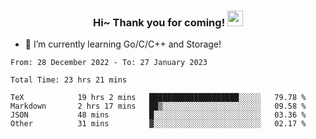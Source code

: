 <h3 align="center">
    Hi~ Thank you for coming!
    <img src="https://media.giphy.com/media/hvRJCLFzcasrR4ia7z/giphy.gif" width="25px">
</h3>

<!--
**pineapple-man/pineapple-man** is a ✨ _special_ ✨ repository because its `README.md` (this file) appears on your GitHub profile.

Here are some ideas to get you started:
- 🔭 I’m currently working on ...
- 🤔 I’m looking for help with ...
- 💬 Ask me about ...
- 📫 How to reach me: ...
- 😄 Pronouns: ...
- ⚡ Fun fact: 
- 👯 I’m looking to collaborate on kubernetes
-->
- 🌱 I’m currently learning Go/C/C++ and Storage!

<!--START_SECTION:waka-->

```text
From: 28 December 2022 - To: 27 January 2023

Total Time: 23 hrs 21 mins

TeX            19 hrs 2 mins   ████████████████████░░░░░   79.78 %
Markdown       2 hrs 17 mins   ██▒░░░░░░░░░░░░░░░░░░░░░░   09.58 %
JSON           48 mins         █░░░░░░░░░░░░░░░░░░░░░░░░   03.36 %
Other          31 mins         ▓░░░░░░░░░░░░░░░░░░░░░░░░   02.17 %
```

<!--END_SECTION:waka-->
